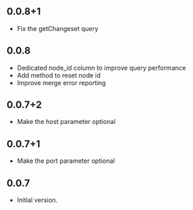 ## 0.0.8+1

- Fix the getChangeset query

## 0.0.8

- Dedicated node_id column to improve query performance
- Add method to reset node id
- Improve merge error reporting

## 0.0.7+2

- Make the host parameter optional

## 0.0.7+1

- Make the port parameter optional

## 0.0.7

- Initial version.

